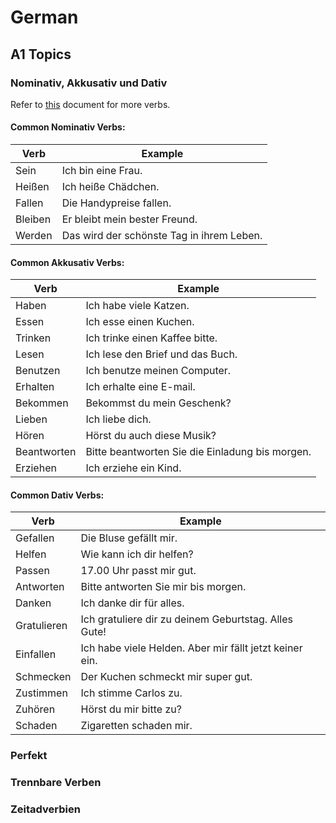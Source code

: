 # German

## A1 Topics

### Nominativ, Akkusativ und Dativ

Refer to [this](https://de.pons.com/daten/pdf/Praxis-Grammatik/04_Verben_mit_Dativ-_und_Akkusativobjekt.pdf) document for more verbs.

#### Common Nominativ Verbs:

| Verb    | Example                                   |
|---------|-------------------------------------------|
| Sein    | Ich bin eine Frau.                        |
| Heißen  | Ich heiße Chädchen.                       |
| Fallen  | Die Handypreise fallen.                   |
| Bleiben | Er bleibt mein bester Freund.             |
| Werden  | Das wird der schönste Tag in ihrem Leben. |

#### Common Akkusativ Verbs:

| Verb        | Example                                         |
|-------------|-------------------------------------------------|
| Haben       | Ich habe viele Katzen.                          |
| Essen       | Ich esse einen Kuchen.                          |
| Trinken     | Ich trinke einen Kaffee bitte.                  |
| Lesen       | Ich lese den Brief und das Buch.                |
| Benutzen    | Ich benutze meinen Computer.                    |
| Erhalten    | Ich erhalte eine E­-mail.                        |
| Bekommen    | Bekommst du mein Geschenk?                      |
| Lieben      | Ich liebe dich.                                 |
| Hören       | Hörst du auch diese Musik?                      |
| Beantworten | Bitte beantworten Sie die Einladung bis morgen. |
| Erziehen    | Ich erziehe ein Kind.                           |

#### Common Dativ Verbs:

| Verb        | Example                                                 |
|-------------|---------------------------------------------------------|
| Gefallen    | Die Bluse gefällt mir.                                  |
| Helfen      | Wie kann ich dir helfen?                                |
| Passen      | 17.00 Uhr passt mir gut.                                |
| Antworten   | Bitte antworten Sie mir bis morgen.                     |
| Danken      | Ich danke dir für alles.                                |
| Gratulieren | Ich gratuliere dir zu deinem Geburtstag. Alles Gute!    |
| Einfallen   | Ich habe viele Helden. Aber mir fällt jetzt keiner ein. |
| Schmecken   | Der Kuchen schmeckt mir super gut.                      |
| Zustimmen   | Ich stimme Carlos zu.                                   |
| Zuhören     | Hörst du mir bitte zu?                                  |
| Schaden     | Zigaretten schaden mir.                                 |


### Perfekt

### Trennbare Verben

### Zeitadverbien

